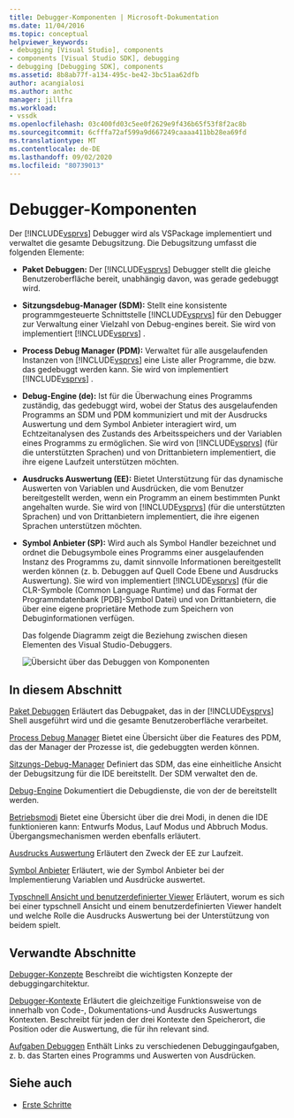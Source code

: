 ```yaml
---
title: Debugger-Komponenten | Microsoft-Dokumentation
ms.date: 11/04/2016
ms.topic: conceptual
helpviewer_keywords:
- debugging [Visual Studio], components
- components [Visual Studio SDK], debugging
- debugging [Debugging SDK], components
ms.assetid: 8b8ab77f-a134-495c-be42-3bc51aa62dfb
author: acangialosi
ms.author: anthc
manager: jillfra
ms.workload:
- vssdk
ms.openlocfilehash: 03c400fd03c5ee0f2629e9f436b65f53f8f2ac8b
ms.sourcegitcommit: 6cfffa72af599a9d667249caaaa411bb28ea69fd
ms.translationtype: MT
ms.contentlocale: de-DE
ms.lasthandoff: 09/02/2020
ms.locfileid: "80739013"
---
```

# <a name="debugger-components"></a>Debugger-Komponenten
Der [!INCLUDE[vsprvs](../../code-quality/includes/vsprvs_md.md)] Debugger wird als VSPackage implementiert und verwaltet die gesamte Debugsitzung. Die Debugsitzung umfasst die folgenden Elemente:

- **Paket Debuggen:** Der [!INCLUDE[vsprvs](../../code-quality/includes/vsprvs_md.md)] Debugger stellt die gleiche Benutzeroberfläche bereit, unabhängig davon, was gerade gedebuggt wird.

- **Sitzungsdebug-Manager (SDM):** Stellt eine konsistente programmgesteuerte Schnittstelle [!INCLUDE[vsprvs](../../code-quality/includes/vsprvs_md.md)] für den Debugger zur Verwaltung einer Vielzahl von Debug-engines bereit. Sie wird von implementiert [!INCLUDE[vsprvs](../../code-quality/includes/vsprvs_md.md)] .

- **Process Debug Manager (PDM):** Verwaltet für alle ausgelaufenden Instanzen von [!INCLUDE[vsprvs](../../code-quality/includes/vsprvs_md.md)] eine Liste aller Programme, die bzw. das gedebuggt werden kann. Sie wird von implementiert [!INCLUDE[vsprvs](../../code-quality/includes/vsprvs_md.md)] .

- **Debug-Engine (de):** Ist für die Überwachung eines Programms zuständig, das gedebuggt wird, wobei der Status des ausgelaufenden Programms an SDM und PDM kommuniziert und mit der Ausdrucks Auswertung und dem Symbol Anbieter interagiert wird, um Echtzeitanalysen des Zustands des Arbeitsspeichers und der Variablen eines Programms zu ermöglichen. Sie wird von [!INCLUDE[vsprvs](../../code-quality/includes/vsprvs_md.md)] (für die unterstützten Sprachen) und von Drittanbietern implementiert, die ihre eigene Laufzeit unterstützen möchten.

- **Ausdrucks Auswertung (EE):** Bietet Unterstützung für das dynamische Auswerten von Variablen und Ausdrücken, die vom Benutzer bereitgestellt werden, wenn ein Programm an einem bestimmten Punkt angehalten wurde. Sie wird von [!INCLUDE[vsprvs](../../code-quality/includes/vsprvs_md.md)] (für die unterstützten Sprachen) und von Drittanbietern implementiert, die ihre eigenen Sprachen unterstützen möchten.

- **Symbol Anbieter (SP):** Wird auch als Symbol Handler bezeichnet und ordnet die Debugsymbole eines Programms einer ausgelaufenden Instanz des Programms zu, damit sinnvolle Informationen bereitgestellt werden können (z. b. Debuggen auf Quell Code Ebene und Ausdrucks Auswertung). Sie wird von implementiert [!INCLUDE[vsprvs](../../code-quality/includes/vsprvs_md.md)] (für die CLR-Symbole (Common Language Runtime) und das Format der Programmdatenbank [PDB]-Symbol Datei) und von Drittanbietern, die über eine eigene proprietäre Methode zum Speichern von Debuginformationen verfügen.

  Das folgende Diagramm zeigt die Beziehung zwischen diesen Elementen des Visual Studio-Debuggers.

  ![Übersicht über das Debuggen von Komponenten](../../extensibility/debugger/media/dbugcompovrview.gif "Dbugcompovrview")

## <a name="in-this-section"></a>In diesem Abschnitt
 [Paket Debuggen](../../extensibility/debugger/debug-package.md) Erläutert das Debugpaket, das in der [!INCLUDE[vsprvs](../../code-quality/includes/vsprvs_md.md)] Shell ausgeführt wird und die gesamte Benutzeroberfläche verarbeitet.

 [Process Debug Manager](../../extensibility/debugger/process-debug-manager.md) Bietet eine Übersicht über die Features des PDM, das der Manager der Prozesse ist, die gedebuggten werden können.

 [Sitzungs-Debug-Manager](../../extensibility/debugger/session-debug-manager.md) Definiert das SDM, das eine einheitliche Ansicht der Debugsitzung für die IDE bereitstellt. Der SDM verwaltet den de.

 [Debug-Engine](../../extensibility/debugger/debug-engine.md) Dokumentiert die Debugdienste, die von der de bereitstellt werden.

 [Betriebsmodi](../../extensibility/debugger/operational-modes.md) Bietet eine Übersicht über die drei Modi, in denen die IDE funktionieren kann: Entwurfs Modus, Lauf Modus und Abbruch Modus. Übergangsmechanismen werden ebenfalls erläutert.

 [Ausdrucks Auswertung](../../extensibility/debugger/expression-evaluator.md) Erläutert den Zweck der EE zur Laufzeit.

 [Symbol Anbieter](../../extensibility/debugger/symbol-provider.md) Erläutert, wie der Symbol Anbieter bei der Implementierung Variablen und Ausdrücke auswertet.

 [Typschnell Ansicht und benutzerdefinierter Viewer](../../extensibility/debugger/type-visualizer-and-custom-viewer.md) Erläutert, worum es sich bei einer typschnell Ansicht und einem benutzerdefinierten Viewer handelt und welche Rolle die Ausdrucks Auswertung bei der Unterstützung von beidem spielt.

## <a name="related-sections"></a>Verwandte Abschnitte
 [Debugger-Konzepte](../../extensibility/debugger/debugger-concepts.md) Beschreibt die wichtigsten Konzepte der debuggingarchitektur.

 [Debugger-Kontexte](../../extensibility/debugger/debugger-contexts.md) Erläutert die gleichzeitige Funktionsweise von de innerhalb von Code-, Dokumentations-und Ausdrucks Auswertungs Kontexten. Beschreibt für jeden der drei Kontexte den Speicherort, die Position oder die Auswertung, die für ihn relevant sind.

 [Aufgaben Debuggen](../../extensibility/debugger/debugging-tasks.md) Enthält Links zu verschiedenen Debuggingaufgaben, z. b. das Starten eines Programms und Auswerten von Ausdrücken.

## <a name="see-also"></a>Siehe auch
- [Erste Schritte](../../extensibility/debugger/getting-started-with-debugger-extensibility.md)
